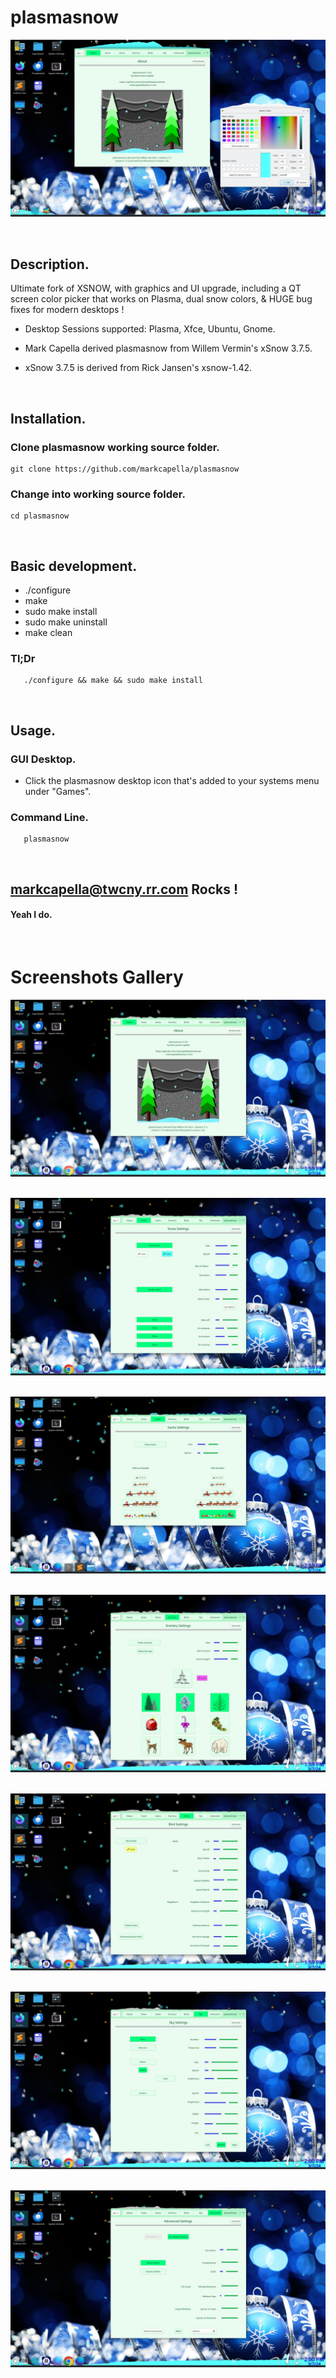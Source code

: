 
# plasmasnow

!['plasmasnow'](https://github.com/markcapella/plasmasnow/blob/main/assets/images/screenshot.png)

&nbsp;

## Description.

Ultimate fork of XSNOW, with graphics and UI upgrade, including
a QT screen color picker that works on Plasma, dual snow colors,
& HUGE bug fixes for modern desktops !

* Desktop Sessions supported: Plasma, Xfce, Ubuntu, Gnome.

* Mark Capella derived plasmasnow from
     Willem Vermin's xSnow 3.7.5.

* xSnow 3.7.5 is derived from
     Rick Jansen's xsnow-1.42.

&nbsp;

## Installation.

### Clone plasmasnow working source folder.

    git clone https://github.com/markcapella/plasmasnow

### Change into working source folder.

    cd plasmasnow
&nbsp;

## Basic development.
* ./configure
* make
* sudo make install
* sudo make uninstall
* make clean
&nbsp;

### Tl;Dr
       ./configure && make && sudo make install

&nbsp;

## Usage.

### GUI Desktop.
* Click the plasmasnow desktop icon that's added to your systems menu under "Games".

### Command Line.
       plasmasnow
&nbsp;

## markcapella@twcny.rr.com Rocks !

#### Yeah I do.
&nbsp;

# Screenshots Gallery

!['plasmasnowAbout'](https://github.com/markcapella/plasmasnow/blob/main/assets/images/plasmasnowAbout.png)
&nbsp;

!['plasmasnowSnow'](https://github.com/markcapella/plasmasnow/blob/main/assets/images/plasmasnowSnow.png)
&nbsp;

!['plasmasnowSanta'](https://github.com/markcapella/plasmasnow/blob/main/assets/images/plasmasnowSanta.png)
&nbsp;

!['plasmasnowScenery'](https://github.com/markcapella/plasmasnow/blob/main/assets/images/plasmasnowScenery.png)
&nbsp;

!['plasmasnowBirds'](https://github.com/markcapella/plasmasnow/blob/main/assets/images/plasmasnowBirds.png)
&nbsp;

!['plasmasnowSky'](https://github.com/markcapella/plasmasnow/blob/main/assets/images/plasmasnowSky.png)
&nbsp;

!['plasmasnowAdvanced'](https://github.com/markcapella/plasmasnow/blob/main/assets/images/plasmasnowAdvanced.png)
&nbsp;
